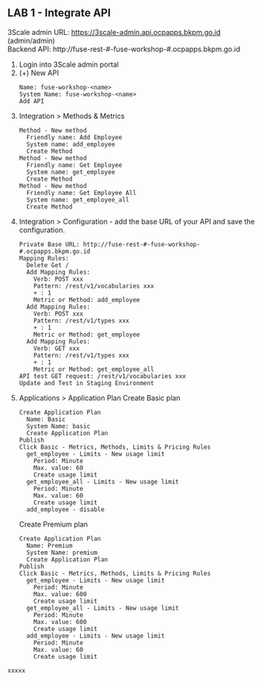 
## LAB 1 - Integrate API


3Scale admin URL: https://3scale-admin.api.ocpapps.bkpm.go.id  (admin/admin)  
Backend API: http://fuse-rest-#-fuse-workshop-#.ocpapps.bkpm.go.id    
  
1. Login into 3Scale admin portal
2. (+) New API
   ```
   Name: fuse-workshop-<name>
   System Name: fuse-workshop-<name>
   Add API
   ```
3. Integration > Methods & Metrics 
   ```
   Method - New method  
     Friendly name: Add Employee  
     System name: add_employee  
     Create Method  
   Method - New method  
     Friendly name: Get Employee  
     System name: get_employee  
     Create Method  
   Method - New method  
     Friendly name: Get Employee All  
     System name: get_employee_all  
     Create Method  
   ```
4. Integration > Configuration - add the base URL of your API and save the configuration.
   ```
   Private Base URL: http://fuse-rest-#-fuse-workshop-#.ocpapps.bkpm.go.id
   Mapping Rules:
     Delete Get /
     Add Mapping Rules:
       Verb: POST xxx
       Pattern: /rest/v1/vocabularies xxx
       + : 1
       Metric or Method: add_employee
     Add Mapping Rules:
       Verb: POST xxx
       Pattern: /rest/v1/types xxx
       + : 1
       Metric or Method: get_employee
     Add Mapping Rules:
       Verb: GET xxx
       Pattern: /rest/v1/types xxx
       + : 1
       Metric or Method: get_employee_all
   API test GET request: /rest/v1/vocabularies xxx
   Update and Test in Staging Environment
   ```
5. Applications > Application Plan
   Create Basic plan
   ```
   Create Application Plan
     Name: Basic
     System Name: basic
     Create Application Plan
   Publish
   Click Basic - Metrics, Methods, Limits & Pricing Rules 
     get_employee - Limits - New usage limit
       Period: Minute
       Max. value: 60
       Create usage limit
     get_employee_all - Limits - New usage limit
       Period: Minute
       Max. value: 60
       Create usage limit
     add_employee - disable
   ```
   Create Premium plan
   ```
   Create Application Plan
     Name: Premium
     System Name: premium
     Create Application Plan
   Publish
   Click Basic - Metrics, Methods, Limits & Pricing Rules 
     get_employee - Limits - New usage limit
       Period: Minute
       Max. value: 600
       Create usage limit
     get_employee_all - Limits - New usage limit
       Period: Minute
       Max. value: 600
       Create usage limit
     add_employee - Limits - New usage limit
       Period: Minute
       Max. value: 60
       Create usage limit
    ```
       

```
xxxxx
```
